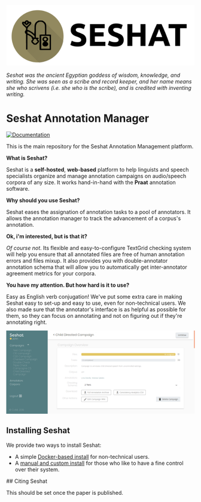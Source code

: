 ![Seshat Logo](docs/images/logo_title.png)

*Seshat was the ancient Egyptian goddess of wisdom, knowledge, and writing. 
 She was seen as a scribe and record keeper, and her name means she who scrivens (i.e. she who is the scribe), and is credited with inventing writing.*

# Seshat Annotation Manager

[![Documentation](https://readthedocs.org/projects/seshat-annotation/badge/?version=latest)](https://seshat-annotation.readthedocs.io/en/latest/)

This is the main repository for the Seshat Annotation Management platform.

**What is Seshat?**

Seshat is a **self-hosted**, **web-based** platform to help linguists and speech specialists organize and manage annotation campaigns 
on audio/speech corpora of any size. It works hand-in-hand with the **Praat** annotation software.

**Why should you use Seshat?**

Seshat eases the assignation of annotation tasks to a pool of annotators.
It allows the annotation manager to track the advancement of a corpus's annotation.

**Ok, i'm interested, but is that it?** 

*Of course not*. Its flexible and easy-to-configure TextGrid checking system will help you 
ensure that all annotated files are free of human annotation errors and files mixup.
It also provides you with double-annotator annotation schema that will allow you to 
automatically get inter-annotator agreement metrics for your corpora.

**You have my attention. But how hard is it to use?**

Easy as English verb conjugation! We've put some extra care in making Seshat easy to set-up 
and easy to use, even for non-technical users.
We also made sure that the annotator's interface is as helpful as possible for them, 
so they can focus on annotating and not on figuring out if they're annotating right.

![Seshat Screen](docs/images/campaign_view_screen.png)


## Installing Seshat

We provide two ways to install Seshat:

* A simple [Docker-based install](https://seshat-annotation.readthedocs.io/en/latest/install.html) for non-technical 
  users.
* A [manual and custom install](https://seshat-annotation.readthedocs.io/en/latest/install.html) for 
  those who like to have a fine control over their system.

## Citing Seshat

This should be set once the paper is published.

